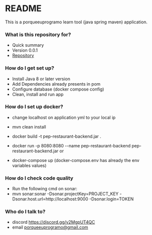 # README #

This is a porqueeuprogramo learn tool (java spring maven) application.

### What is this repository for? ###

* Quick summary
* Version 0.0.1
* [Repository](https://bitbucket.org/porqueeuprogramo/pep-restaurant/)

### How do I get set up? ###

* Install Java 8 or later version
* Add Dependencies already presents in pom
* Configure database (docker compose config)
* Clean, install and run app

### How do I set up docker? ###

* change localhost on application yml to your local ip
* mvn clean install

* docker build -t pep-restaurant-backend.jar .
* docker run -p 8080:8080 --name pep-restaurant-backend pep-restaurant-backend.jar
or
* docker-compose up (docker-compose.env has already the env variables values)

### How do I check code quality
* Run the following cmd on sonar:
* mvn sonar:sonar -Dsonar.projectKey=PROJECT_KEY -Dsonar.host.url=http://localhost:9000 -Dsonar.login=TOKEN
  
### Who do I talk to? ###

* discord https://discord.gg/v2MgpUT4QC
* email porqueeuprogramo@gmail.com